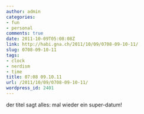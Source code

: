 ```yaml
---
author: admin
categories:
- fun
- personal
comments: true
date: 2011-10-09T05:08:08Z
link: http://habi.gna.ch/2011/10/09/0708-09-10-11/
slug: 0708-09-10-11
tags:
- clock
- nerdism
- time
title: 07:08 09.10.11
url: /2011/10/09/0708-09-10-11/
wordpress_id: 2401
---
```


der titel sagt alles: mal wieder ein super-datum!
